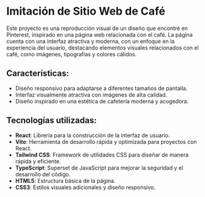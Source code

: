 # Imitación de Sitio Web de Café

Este proyecto es una reproducción visual de un diseño que encontré en Pinterest, inspirado en una página web relacionada con el café. La página cuenta con una interfaz atractiva y moderna, con un enfoque en la experiencia del usuario, destacando elementos visuales relacionados con el café, como imágenes, tipografías y colores cálidos.

## Características:
- Diseño responsivo para adaptarse a diferentes tamaños de pantalla.
- Interfaz visualmente atractiva con imágenes de alta calidad.
- Diseño inspirado en una estética de cafetería moderna y acogedora.

## Tecnologías utilizadas:
- **React**: Librería para la construcción de la interfaz de usuario.
- **Vite**: Herramienta de desarrollo rápida y optimizada para proyectos con React.
- **Tailwind CSS**: Framework de utilidades CSS para diseñar de manera rápida y eficiente.
- **TypeScript**: Superset de JavaScript para mejorar la seguridad y el desarrollo del código.
- **HTML5**: Estructura básica de la página.
- **CSS3**: Estilos visuales adicionales y diseño responsivo.

